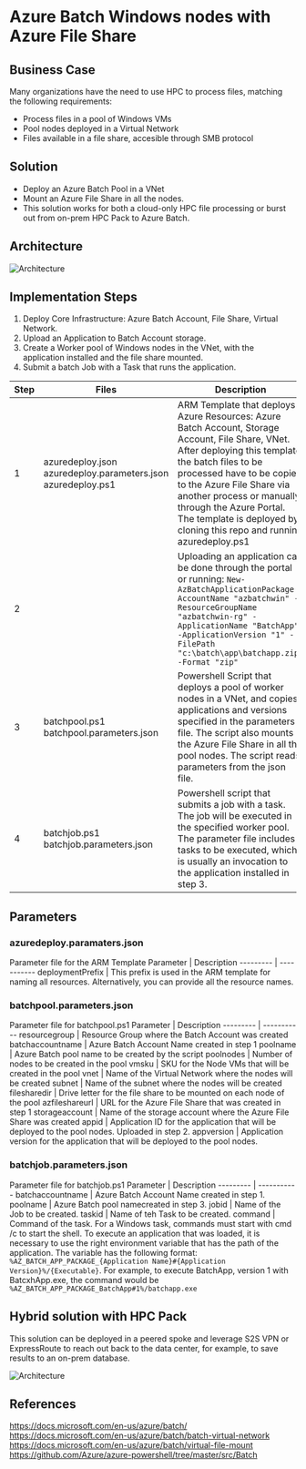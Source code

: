 # Azure Batch Windows nodes with Azure File Share
## Business Case
Many organizations have the need to use HPC to process files, matching the following requirements:
* Process files in a pool of Windows VMs
* Pool nodes deployed in a Virtual Network
* Files available in a file share, accesible through SMB protocol
## Solution
* Deploy an Azure Batch Pool in a VNet
* Mount an Azure File Share in all the nodes.
* This solution works for both a cloud-only HPC file processing or burst out from on-prem HPC Pack to Azure Batch.
## Architecture
![Architecture](https://storagegomez.blob.core.windows.net/public/images/azbatchwin.png)
## Implementation Steps
1. Deploy Core Infrastructure: Azure Batch Account, File Share, Virtual Network.
2. Upload an Application to Batch Account storage.
3. Create a Worker pool of Windows nodes in the VNet, with the application installed and the file share mounted.
4. Submit a batch Job with a Task that runs the application.

Step | Files | Description 
------------ | ------------- | -------------
1 | azuredeploy.json  azuredeploy.parameters.json azuredeploy.ps1 | ARM Template that deploys Azure Resources: Azure Batch Account, Storage Account, File Share, VNet.  After deploying this template, the batch files to be processed have to be copied to the Azure File Share via another process or manually through the Azure Portal. The template is deployed by cloning this repo and running azuredeploy.ps1
2 | | Uploading an application can be done through the portal or running: `New-AzBatchApplicationPackage -AccountName "azbatchwin" -ResourceGroupName "azbatchwin-rg" -ApplicationName "BatchApp" -ApplicationVersion "1" -FilePath "c:\batch\app\batchapp.zip" -Format "zip"`
3 | batchpool.ps1  batchpool.parameters.json | Powershell Script that deploys a pool of worker nodes in a VNet, and copies applications and versions specified in the parameters file. The script also mounts the Azure File Share in all the pool nodes. The script reads parameters from the json file.
4 | batchjob.ps1 batchjob.parameters.json | Powershell script that submits a job with a task. The job will be executed in the specified worker pool. The parameter file includes tasks to be executed, which is usually an invocation to the application installed in step 3.

## Parameters
### azuredeploy.paramaters.json
Parameter file for the ARM Template
Parameter | Description
--------- | -----------
deploymentPrefix | This prefix is used in the ARM template for naming all resources. Alternatively, you can provide all the resource names.
### batchpool.parameters.json
Parameter file for batchpool.ps1
Parameter | Description
--------- | -----------
resourcegroup | Resource Group where the Batch Account was created
batchaccountname | Azure Batch Account Name created in step 1
poolname | Azure Batch pool name to be created by the script
poolnodes | Number of nodes to be created in the pool
vmsku | SKU for the Node VMs that will be created in the pool
vnet | Name of the Virtual Network where the nodes will be created
subnet | Name of the subnet where the nodes will be created
filesharedir | Drive letter for the file share to be mounted on each node of the pool
azfileshareurl | URL for the Azure File Share that was created in step 1
storageaccount | Name of the storage account where the Azure File Share was created
appid | Application ID for the application that will be deployed to the pool nodes. Uploaded in step 2.
appversion | Application version for the application that will be deployed to the pool nodes.
### batchjob.parameters.json
Parameter file for batchjob.ps1
Parameter | Description
--------- | -----------
batchaccountname | Azure Batch Account Name created in step 1.
poolname | Azure Batch pool namecreated in step 3.
jobid | Name of the Job to be created.
taskid | Name of teh Task to be created.
command | Command of the task. For a Windows task, commands must start with cmd /c to start the shell. To execute an application that was loaded, it is necessary to use the right environment variable that has the path of the application.  The variable has the following format: `%AZ_BATCH_APP_PACKAGE_{Application Name}#{Application Version}%/{Executable}`. For example, to execute BatchApp, version 1 with BatcxhApp.exe, the command would be `%AZ_BATCH_APP_PACKAGE_BatchApp#1%/batchapp.exe`
## Hybrid solution with HPC Pack
This solution can be deployed in a peered spoke and leverage S2S VPN or ExpressRoute to reach out back to the data center, for example, to save results to an on-prem database.

![Architecture](https://storagegomez.blob.core.windows.net/public/images/hybrid.png)

## References
https://docs.microsoft.com/en-us/azure/batch/
https://docs.microsoft.com/en-us/azure/batch/batch-virtual-network
https://docs.microsoft.com/en-us/azure/batch/virtual-file-mount
https://github.com/Azure/azure-powershell/tree/master/src/Batch
